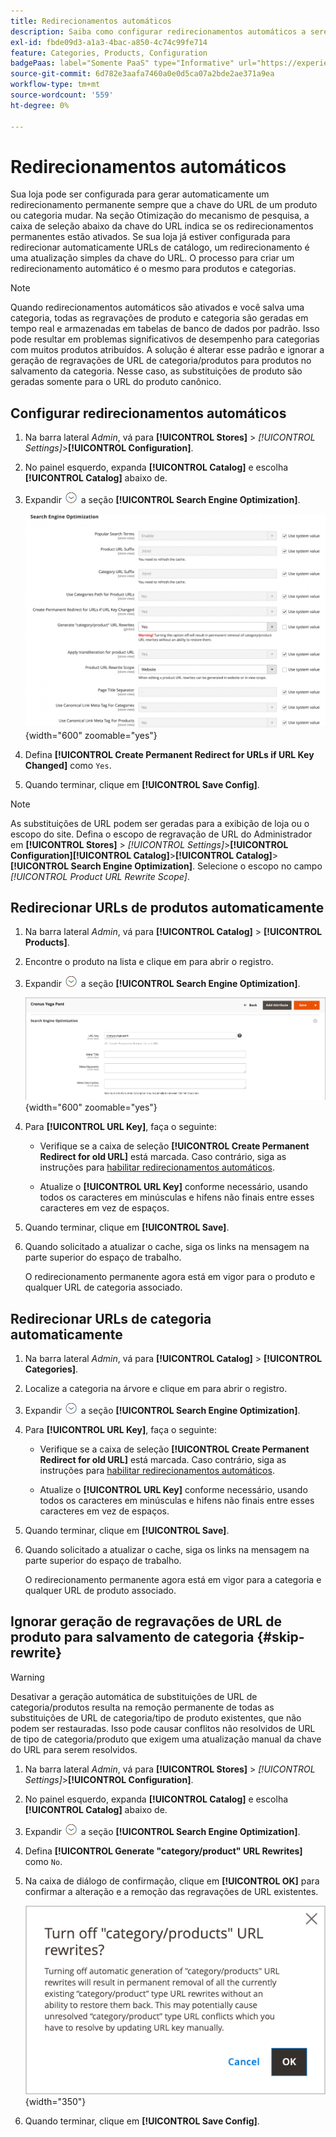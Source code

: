 ```yaml
---
title: Redirecionamentos automáticos
description: Saiba como configurar redirecionamentos automáticos a serem gerados sempre que a chave do URL de um produto ou categoria for alterada na loja do Commerce.
exl-id: fbde09d3-a1a3-4bac-a850-4c74c99fe714
feature: Categories, Products, Configuration
badgePaas: label="Somente PaaS" type="Informative" url="https://experienceleague.adobe.com/en/docs/commerce/user-guides/product-solutions" tooltip="Aplica-se somente a projetos do Adobe Commerce na nuvem (infraestrutura do PaaS gerenciada pela Adobe) e a projetos locais."
source-git-commit: 6d782e3aafa7460a0e0d5ca07a2bde2ae371a9ea
workflow-type: tm+mt
source-wordcount: '559'
ht-degree: 0%

---
```


# Redirecionamentos automáticos

Sua loja pode ser configurada para gerar automaticamente um redirecionamento permanente sempre que a chave do URL de um produto ou categoria mudar. Na seção Otimização do mecanismo de pesquisa, a caixa de seleção abaixo da chave do URL indica se os redirecionamentos permanentes estão ativados. Se sua loja já estiver configurada para redirecionar automaticamente URLs de catálogo, um redirecionamento é uma atualização simples da chave do URL. O processo para criar um redirecionamento automático é o mesmo para produtos e categorias.

>[!NOTE]
>
>Quando redirecionamentos automáticos são ativados e você salva uma categoria, todas as regravações de produto e categoria são geradas em tempo real e armazenadas em tabelas de banco de dados por padrão. Isso pode resultar em problemas significativos de desempenho para categorias com muitos produtos atribuídos. A solução é alterar esse padrão e ignorar a geração de regravações de URL de categoria/produtos para produtos no salvamento da categoria. Nesse caso, as substituições de produto são geradas somente para o URL do produto canônico.

## Configurar redirecionamentos automáticos

1. Na barra lateral _Admin_, vá para **[!UICONTROL Stores]** > _[!UICONTROL Settings]_>**[!UICONTROL Configuration]**.

1. No painel esquerdo, expanda **[!UICONTROL Catalog]** e escolha **[!UICONTROL Catalog]** abaixo de.

1. Expandir ![Seletor de expansão](../assets/icon-display-expand.png) a seção **[!UICONTROL Search Engine Optimization]**.

   ![Configuração do catálogo - otimização do mecanismo de pesquisa](../configuration-reference/catalog/assets/catalog-search-engine-optimization.png){width="600" zoomable="yes"}

1. Defina **[!UICONTROL Create Permanent Redirect for URLs if URL Key Changed]** como `Yes`.

1. Quando terminar, clique em **[!UICONTROL Save Config]**.


>[!NOTE]
>
> As substituições de URL podem ser geradas para a exibição de loja ou o escopo do site. Defina o escopo de regravação de URL do Administrador em **[!UICONTROL Stores]** > _[!UICONTROL Settings]_>**[!UICONTROL Configuration]**&#x200B;**[!UICONTROL Catalog]**>**[!UICONTROL Catalog]**>**[!UICONTROL Search Engine Optimization]**. Selecione o escopo no campo&#x200B;_[!UICONTROL Product URL Rewrite Scope]_.

## Redirecionar URLs de produtos automaticamente

1. Na barra lateral _Admin_, vá para **[!UICONTROL Catalog]** > **[!UICONTROL Products]**.

1. Encontre o produto na lista e clique em para abrir o registro.

1. Expandir ![Seletor de expansão ](../assets/icon-display-expand.png) a seção **[!UICONTROL Search Engine Optimization]**.

   ![Otimização do mecanismo de pesquisa do produto - redirecionamento permanente](./assets/product-search-engine-optimization-create-permanent-redirect.png){width="600" zoomable="yes"}

1. Para **[!UICONTROL URL Key]**, faça o seguinte:

   - Verifique se a caixa de seleção **[!UICONTROL Create Permanent Redirect for old URL]** está marcada. Caso contrário, siga as instruções para [habilitar redirecionamentos automáticos](url-rewrite.md#configure-url-rewrites).

   - Atualize o **[!UICONTROL URL Key]** conforme necessário, usando todos os caracteres em minúsculas e hifens não finais entre esses caracteres em vez de espaços.

1. Quando terminar, clique em **[!UICONTROL Save]**.

1. Quando solicitado a atualizar o cache, siga os links na mensagem na parte superior do espaço de trabalho.

   O redirecionamento permanente agora está em vigor para o produto e qualquer URL de categoria associado.

## Redirecionar URLs de categoria automaticamente

1. Na barra lateral _Admin_, vá para **[!UICONTROL Catalog]** > **[!UICONTROL Categories]**.

1. Localize a categoria na árvore e clique em para abrir o registro.

1. Expandir ![Seletor de expansão](../assets/icon-display-expand.png) a seção **[!UICONTROL Search Engine Optimization]**.

1. Para **[!UICONTROL URL Key]**, faça o seguinte:

   - Verifique se a caixa de seleção **[!UICONTROL Create Permanent Redirect for old URL]** está marcada. Caso contrário, siga as instruções para [habilitar redirecionamentos automáticos](url-rewrite.md#configure-url-rewrites).

   - Atualize o **[!UICONTROL URL Key]** conforme necessário, usando todos os caracteres em minúsculas e hifens não finais entre esses caracteres em vez de espaços.

1. Quando terminar, clique em **[!UICONTROL Save]**.

1. Quando solicitado a atualizar o cache, siga os links na mensagem na parte superior do espaço de trabalho.

   O redirecionamento permanente agora está em vigor para a categoria e qualquer URL de produto associado.

## Ignorar geração de regravações de URL de produto para salvamento de categoria {#skip-rewrite}

>[!WARNING]
>
>Desativar a geração automática de substituições de URL de categoria/produtos resulta na remoção permanente de todas as substituições de URL de categoria/tipo de produto existentes, que não podem ser restauradas. Isso pode causar conflitos não resolvidos de URL de tipo de categoria/produto que exigem uma atualização manual da chave do URL para serem resolvidos.

1. Na barra lateral _Admin_, vá para **[!UICONTROL Stores]** > _[!UICONTROL Settings]_>**[!UICONTROL Configuration]**.

1. No painel esquerdo, expanda **[!UICONTROL Catalog]** e escolha **[!UICONTROL Catalog]** abaixo de.

1. Expandir ![Seletor de expansão](../assets/icon-display-expand.png) a seção **[!UICONTROL Search Engine Optimization]**.

1. Defina **[!UICONTROL Generate "category/product" URL Rewrites]** como `No`.

1. Na caixa de diálogo de confirmação, clique em **[!UICONTROL OK]** para confirmar a alteração e a remoção das regravações de URL existentes.

   ![Desativar substituições de URL de categoria/produto - confirmar](./assets/seo-rewrite-off.png){width="350"}

1. Quando terminar, clique em **[!UICONTROL Save Config]**.
